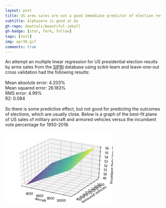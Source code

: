 ```yaml
---
layout: post
title: US arms sales are not a good immediate predictor of election results
subtitle: Alphazero is good at Go
gh-repo: daattali/beautiful-jekyll
gh-badge: [star, fork, follow]
tags: [test]
img: apr30.gif
comments: true
---
```


An attempt an multiple linear regression for US presidential election results by arms sales from the [SIPRI](https://www.sipri.org/databases/armstransfers) 
database using scikit-learn and leave-one-out cross validation had the following results:<br/><br/>
Mean absolute error: 4.203%<br/>
Mean squared error: 26.183%<br/>
RMS error: 4.99%<br/>
R2: 0.084<br/><br/>
So there is some predictive effect, but not good for predicting the outcomes of elections, which are usually close. 
Below is a graph of the best-fit plane of US sales of military aircraft and armored vehicles versus the incumbent vote percentage for 1950-2018.<br/>

![arms](https://raw.githubusercontent.com/dzkha/dzkha.github.io/master/img/arms.png)
